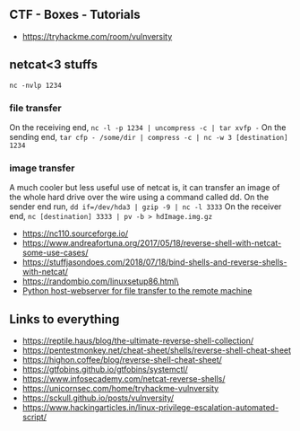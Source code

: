 ## CTF - Boxes - Tutorials
- https://tryhackme.com/room/vulnversity


## netcat<3 stuffs
```nc -nvlp 1234```
### file transfer
On the receiving end,
```nc -l -p 1234 | uncompress -c | tar xvfp -```
On the sending end,
```tar cfp - /some/dir | compress -c | nc -w 3 [destination] 1234```
### image transfer
A much cooler but less useful use of netcat is, it can transfer an image of the whole hard drive over the wire using a command called dd.
On the sender end run,
```dd if=/dev/hda3 | gzip -9 | nc -l 3333```
On the receiver end,
```nc [destination] 3333 | pv -b > hdImage.img.gz```
- https://nc110.sourceforge.io/
- https://www.andreafortuna.org/2017/05/18/reverse-shell-with-netcat-some-use-cases/
- https://stuffjasondoes.com/2018/07/18/bind-shells-and-reverse-shells-with-netcat/
- https://randombio.com/linuxsetup86.html\
- [Python host-webserver for file transfer to the remote machine](https://reptile.haus/blog/the-ultimate-reverse-shell-collection/)


## Links to everything 
- https://reptile.haus/blog/the-ultimate-reverse-shell-collection/
- https://pentestmonkey.net/cheat-sheet/shells/reverse-shell-cheat-sheet
- https://highon.coffee/blog/reverse-shell-cheat-sheet/
- https://gtfobins.github.io/gtfobins/systemctl/
- https://www.infosecademy.com/netcat-reverse-shells/
- https://unicornsec.com/home/tryhackme-vulnversity
- https://sckull.github.io/posts/vulnversity/
- https://www.hackingarticles.in/linux-privilege-escalation-automated-script/
